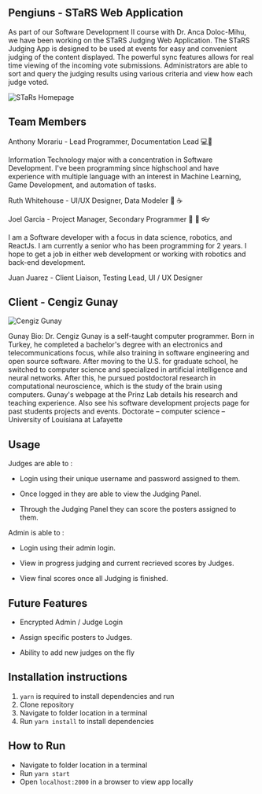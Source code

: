 ## Pengiuns - STaRS Web Application

As part of our Software Development II course with Dr. Anca Doloc-Mihu, we have been working on the STaRS Judging Web Application. The STaRS Judging App is designed to be used at events for easy and convenient judging of the content displayed. The powerful sync features allows for real time viewing of the incoming vote submissions. Administrators are able to sort and query the judging results using various criteria and view how each judge voted.

![STaRs Homepage](https://cdn.discordapp.com/attachments/615241586804129821/646136459304239105/PenguinsCreateScreenshot.png)

## Team Members

Anthony Morariu - Lead Programmer, Documentation Lead 💻🤡

Information Technology major with a concentration in Software Development. I've been programming since highschool and have experience with multiple language with an interest in Machine Learning, Game Development, and automation of tasks. 

Ruth Whitehouse - UI/UX Designer, Data Modeler :wine_glass: :coffee:

Joel Garcia - Project Manager, Secondary Programmer 🎸 🍗 👓

I am a Software developer with a focus in data science, robotics, and ReactJs. I am currently a senior who has been programming for 2 years. I hope to get a job in either web development or working with robotics and back-end development.

Juan Juarez - Client Liaison, Testing Lead, UI / UX Designer

## Client - Cengiz Gunay

![Cengiz Gunay](https://www.ggc.edu/sebin/n/d/cgunay.JPG)

Gunay Bio: Dr. Cengiz Gunay is a self-taught computer programmer. Born in Turkey, he completed a bachelor's degree with an electronics and telecommunications focus, while also training in software engineering and open source software. After moving to the U.S. for graduate school, he switched to computer science and specialized in artificial intelligence and neural networks. After this, he pursued postdoctoral research in computational neuroscience, which is the study of the brain using computers. Gunay's webpage at the Prinz Lab details his research and teaching experience. Also see his software development projects page for past students projects and events. Doctorate – computer science – University of Louisiana at Lafayette

## Usage

Judges are able to :

- Login using their unique username and password assigned to them.

- Once logged in they are able to view the Judging Panel.

- Through the Judging Panel they can score the posters assigned to them.

Admin is able to :

- Login using their admin login.

- View in progress judging and current recrieved scores by Judges.

- View final scores once all Judging is finished. 

## Future Features

- Encrypted Admin / Judge Login

- Assign specific posters to Judges.

- Ability to add new judges on the fly

## Installation instructions

1. `yarn` is required to install dependencies and run
1. Clone repository
1. Navigate to folder location in a terminal
1. Run `yarn install` to install dependencies

## How to Run

* Navigate to folder location in a terminal
* Run `yarn start`
* Open `localhost:2000` in a browser to view app locally
